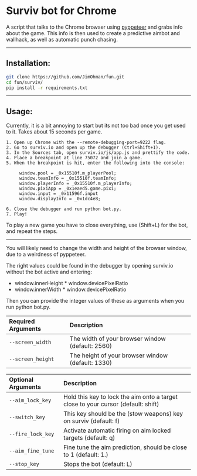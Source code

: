 # Surviv bot for Chrome

A script that talks to the Chrome browser using [pyppeteer](https://github.com/pyppeteer/pyppeteer) and grabs info about the game.
This info is then used to create a predictive aimbot and wallhack, as well as automatic punch chasing.

---
## Installation:
```bash
git clone https://github.com/JimOhman/fun.git
cd fun/surviv/
pip install -r requirements.txt
```

---
## Usage:

Currently, it is a bit annoying to start but its not too bad once you get used to it. Takes about 15 seconds per game.
```
1. Open up Chrome with the --remote-debugging-port=9222 flag.
2. Go to surviv.io and open up the debugger (Ctrl+Shift+I).
3. In the Sources tab, open surviv.io/js/app.js and prettify the code.
4. Place a breakpoint at line 75072 and join a game.
5. When the breakpoint is hit, enter the following into the console:

     window.pool = _0x15510f.m_playerPool;
     window.teamInfo = _0x15510f.teamInfo;
     window.playerInfo = _0x15510f.m_playerInfo;
     window.pixiApp = _0x1eaed5.game.pixi;
     window.input = _0x11596f.input
     window.displayInfo = _0x1dc4e8;

6. Close the debugger and run python bot.py.
7. Play!
```
To play a new game you have to close everything, use (Shift+L) for the bot, and repeat the steps.

---
You will likely need to change the width and height of the browser window, due to a weirdness of pyppeteer.

The right values could be found in the debugger by opening surviv.io without the bot active and entering:

* window.innerHeight * window.devicePixelRatio
* window.innerWidth * window.devicePixelRatio

Then you can provide the integer values of these as arguments when you run python bot.py.

|Required Arguments | Description|
|:-------------|:-------------|
| `--screen_width`          |The width of your browser window (default: 2560)|
| `--screen_height`         |The height of your browser window (default: 1330)|

|Optional Arguments | Description|
|:-------------|:-------------|
| `--aim_lock_key`          |Hold this key to lock the aim onto a target close to your cursor (default: shift)|
| `--switch_key`       |This key should be the (stow weapons) key on surviv (default: f)|
| `--fire_lock_key`         |Activate automatic firing on aim locked targets (default: q)|
| `--aim_fine_tune`         |Fine tune the aim prediction, should be close to 1 (default: 1.)|
| `--stop_key`         |Stops the bot (default: L)|

